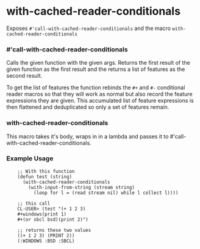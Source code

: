 # with-cached-reader-conditionals

Exposes `#'call-with-cached-reader-conditionals` and the macro `with-cached-reader-conditionals`

### #'call-with-cached-reader-conditionals

Calls the given function with the given args. Returns the first result of the given function as the first result and the returns a list of features as the second result.

To get the list of features the function rebinds the `#+` and `#-` conditional reader macros so that they will work as normal but also record the feature expressions they are given. This accumulated list of feature expressions is then flattened and deduplicated so only a set of features remain.


### with-cached-reader-conditionals

This macro takes it's body, wraps in in a lambda and passes it to #'call-with-cached-reader-conditionals.


### Example Usage

```
    ;; With this function
	(defun test (string)
	  (with-cached-reader-conditionals
		(with-input-from-string (stream string)
		  (loop for l = (read stream nil) while l collect l))))

	;; this call
	CL-USER> (test "(+ 1 2 3)
	#+windows(print 1)
	#+(or sbcl bsd)(print 2)")

	;; returns these two values
	((+ 1 2 3) (PRINT 2))
	(:WINDOWS :BSD :SBCL)
```
